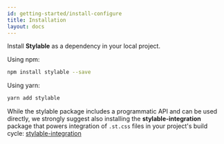 ```yaml
---
id: getting-started/install-configure
title: Installation
layout: docs
---
```


Install **Stylable** as a dependency in your local project.

Using npm:
```bash
npm install stylable --save
```
Using yarn:
```bash
yarn add stylable
```
While the stylable package includes a programmatic API and can be used directly, we strongly suggest also installing
the **stylable-integration** package that powers integration of `.st.css` files in your project's build cycle: [stylable-integration](https://github.com/wixplosives/stylable-integration)
